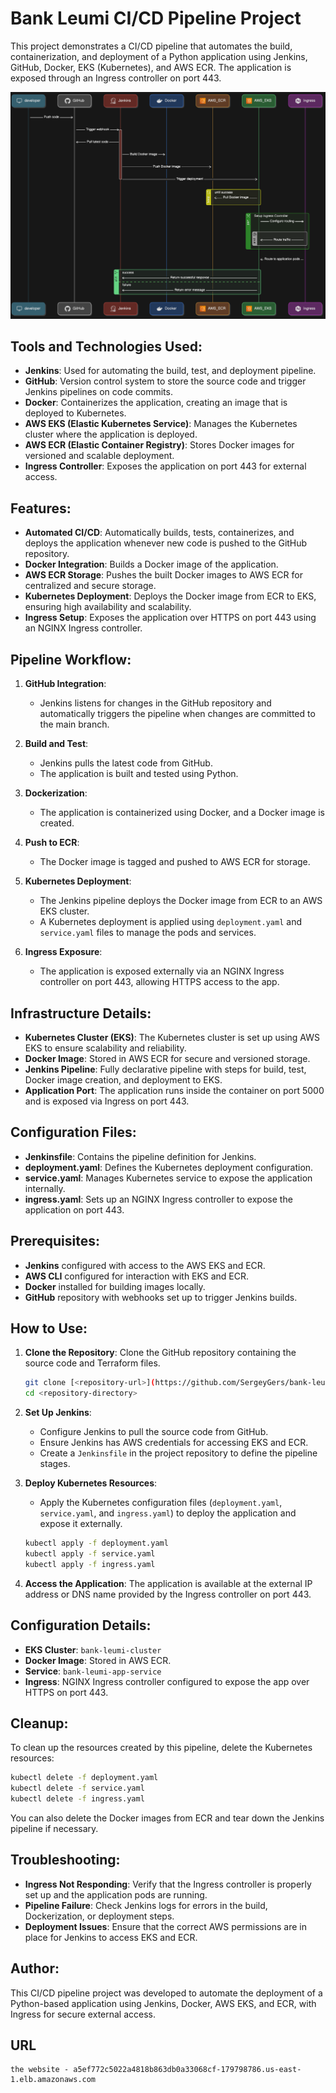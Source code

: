 
# Bank Leumi CI/CD Pipeline Project

This project demonstrates a CI/CD pipeline that automates the build, containerization, and deployment of a Python application using Jenkins, GitHub, Docker, EKS (Kubernetes), and AWS ECR. The application is exposed through an Ingress controller on port 443.

![Pipeline Diagram](./diagrams/sequence_diagram_for_pipeline.png)

## Tools and Technologies Used:
- **Jenkins**: Used for automating the build, test, and deployment pipeline.
- **GitHub**: Version control system to store the source code and trigger Jenkins pipelines on code commits.
- **Docker**: Containerizes the application, creating an image that is deployed to Kubernetes.
- **AWS EKS (Elastic Kubernetes Service)**: Manages the Kubernetes cluster where the application is deployed.
- **AWS ECR (Elastic Container Registry)**: Stores Docker images for versioned and scalable deployment.
- **Ingress Controller**: Exposes the application on port 443 for external access.

## Features:
- **Automated CI/CD**: Automatically builds, tests, containerizes, and deploys the application whenever new code is pushed to the GitHub repository.
- **Docker Integration**: Builds a Docker image of the application.
- **AWS ECR Storage**: Pushes the built Docker images to AWS ECR for centralized and secure storage.
- **Kubernetes Deployment**: Deploys the Docker image from ECR to EKS, ensuring high availability and scalability.
- **Ingress Setup**: Exposes the application over HTTPS on port 443 using an NGINX Ingress controller.

## Pipeline Workflow:
1. **GitHub Integration**: 
   - Jenkins listens for changes in the GitHub repository and automatically triggers the pipeline when changes are committed to the main branch.
   
2. **Build and Test**:
   - Jenkins pulls the latest code from GitHub.
   - The application is built and tested using Python.

3. **Dockerization**:
   - The application is containerized using Docker, and a Docker image is created.

4. **Push to ECR**:
   - The Docker image is tagged and pushed to AWS ECR for storage.

5. **Kubernetes Deployment**:
   - The Jenkins pipeline deploys the Docker image from ECR to an AWS EKS cluster.
   - A Kubernetes deployment is applied using `deployment.yaml` and `service.yaml` files to manage the pods and services.

6. **Ingress Exposure**:
   - The application is exposed externally via an NGINX Ingress controller on port 443, allowing HTTPS access to the app.

## Infrastructure Details:
- **Kubernetes Cluster (EKS)**: The Kubernetes cluster is set up using AWS EKS to ensure scalability and reliability.
- **Docker Image**: Stored in AWS ECR for secure and versioned storage.
- **Jenkins Pipeline**: Fully declarative pipeline with steps for build, test, Docker image creation, and deployment to EKS.
- **Application Port**: The application runs inside the container on port 5000 and is exposed via Ingress on port 443.

## Configuration Files:
- **Jenkinsfile**: Contains the pipeline definition for Jenkins.
- **deployment.yaml**: Defines the Kubernetes deployment configuration.
- **service.yaml**: Manages Kubernetes service to expose the application internally.
- **ingress.yaml**: Sets up an NGINX Ingress controller to expose the application on port 443.

## Prerequisites:
- **Jenkins** configured with access to the AWS EKS and ECR.
- **AWS CLI** configured for interaction with EKS and ECR.
- **Docker** installed for building images locally.
- **GitHub** repository with webhooks set up to trigger Jenkins builds.

## How to Use:

1. **Clone the Repository**:
   Clone the GitHub repository containing the source code and Terraform files.

   ```bash
   git clone [<repository-url>](https://github.com/SergeyGers/bank-leumi-project)
   cd <repository-directory>
   ```

2. **Set Up Jenkins**:
   - Configure Jenkins to pull the source code from GitHub.
   - Ensure Jenkins has AWS credentials for accessing EKS and ECR.
   - Create a `Jenkinsfile` in the project repository to define the pipeline stages.

3. **Deploy Kubernetes Resources**:
   - Apply the Kubernetes configuration files (`deployment.yaml`, `service.yaml`, and `ingress.yaml`) to deploy the application and expose it externally.

   ```bash
   kubectl apply -f deployment.yaml
   kubectl apply -f service.yaml
   kubectl apply -f ingress.yaml
   ```

4. **Access the Application**:
   The application is available at the external IP address or DNS name provided by the Ingress controller on port 443.

## Configuration Details:
- **EKS Cluster**: `bank-leumi-cluster`
- **Docker Image**: Stored in AWS ECR.
- **Service**: `bank-leumi-app-service`
- **Ingress**: NGINX Ingress controller configured to expose the app over HTTPS on port 443.

## Cleanup:
To clean up the resources created by this pipeline, delete the Kubernetes resources:

```bash
kubectl delete -f deployment.yaml
kubectl delete -f service.yaml
kubectl delete -f ingress.yaml
```

You can also delete the Docker images from ECR and tear down the Jenkins pipeline if necessary.

## Troubleshooting:
- **Ingress Not Responding**: Verify that the Ingress controller is properly set up and the application pods are running.
- **Pipeline Failure**: Check Jenkins logs for errors in the build, Dockerization, or deployment steps.
- **Deployment Issues**: Ensure that the correct AWS permissions are in place for Jenkins to access EKS and ECR.

## Author:
This CI/CD pipeline project was developed to automate the deployment of a Python-based application using Jenkins, Docker, AWS EKS, and ECR, with Ingress for secure external access.

## URL
    the website - a5ef772c5022a4818b863db0a33068cf-179798786.us-east-1.elb.amazonaws.com
